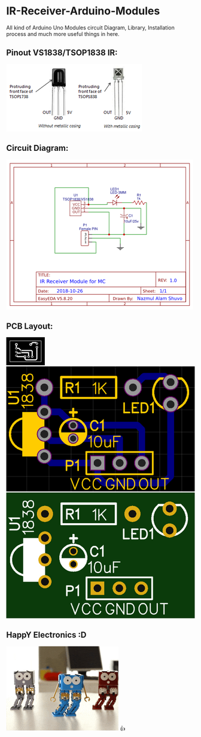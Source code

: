 # IR-Receiver-Arduino-Modules
All kind of Arduino Uno Modules circuit Diagram, Library, Installation process and much more useful things in here.

## Pinout VS1838/TSOP1838 IR:

![circuit_diagram](1838IR.png "Circuit diagram with component")

## Circuit Diagram:

![circuit_diagram](Schematic_Working-IR-receiver-Module-for-MC.png "Circuit diagram with component")

## PCB Layout:

![circuit_diagram](PCB_Working-IR-Receiver-Module-PCB_20181027003333.png "Circuit diagram with component")
![circuit_diagram](TOP+Bottom.jpg "Circuit diagram with component")
![circuit_diagram](font.jpg "Circuit diagram with component")


## HappY Electronics :D
![circuit_diagram](https://github.com/alam5238/Arduino-Stand-Alone/blob/master/ani.gif "Circuit diagram with component") :+1:
